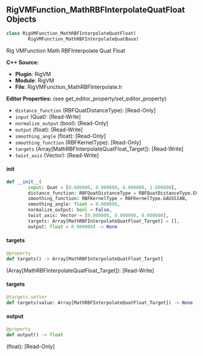 ## RigVMFunction_MathRBFInterpolateQuatFloat Objects

```python
class RigVMFunction_MathRBFInterpolateQuatFloat(
        RigVMFunction_MathRBFInterpolateQuatBase)
```

Rig VMFunction Math RBFInterpolate Quat Float

**C++ Source:**

- **Plugin**: RigVM
- **Module**: RigVM
- **File**: RigVMFunction_MathRBFInterpolate.h

**Editor Properties:** (see get_editor_property/set_editor_property)

- ``distance_function`` (RBFQuatDistanceType):  [Read-Only]
- ``input`` (Quat):  [Read-Write]
- ``normalize_output`` (bool):  [Read-Only]
- ``output`` (float):  [Read-Write]
- ``smoothing_angle`` (float):  [Read-Only]
- ``smoothing_function`` (RBFKernelType):  [Read-Only]
- ``targets`` (Array[MathRBFInterpolateQuatFloat_Target]):  [Read-Write]
- ``twist_axis`` (Vector):  [Read-Write]

<a id="unreal.RigVMFunction_MathRBFInterpolateQuatFloat.__init__"></a>

#### __init__

```python
def __init__(
        input: Quat = [0.000000, 0.000000, 0.000000, 1.000000],
        distance_function: RBFQuatDistanceType = RBFQuatDistanceType.EUCLIDEAN,
        smoothing_function: RBFKernelType = RBFKernelType.GAUSSIAN,
        smoothing_angle: float = 0.000000,
        normalize_output: bool = False,
        twist_axis: Vector = [0.000000, 0.000000, 0.000000],
        targets: Array[MathRBFInterpolateQuatFloat_Target] = [],
        output: float = 0.000000) -> None
```

<a id="unreal.RigVMFunction_MathRBFInterpolateQuatFloat.targets"></a>

#### targets

```python
@property
def targets() -> Array[MathRBFInterpolateQuatFloat_Target]
```

(Array[MathRBFInterpolateQuatFloat_Target]):  [Read-Write]

<a id="unreal.RigVMFunction_MathRBFInterpolateQuatFloat.targets"></a>

#### targets

```python
@targets.setter
def targets(value: Array[MathRBFInterpolateQuatFloat_Target]) -> None
```

<a id="unreal.RigVMFunction_MathRBFInterpolateQuatFloat.output"></a>

#### output

```python
@property
def output() -> float
```

(float):  [Read-Only]

<a id="unreal.RigUnit_MathRBFInterpolateQuatFloat"></a>